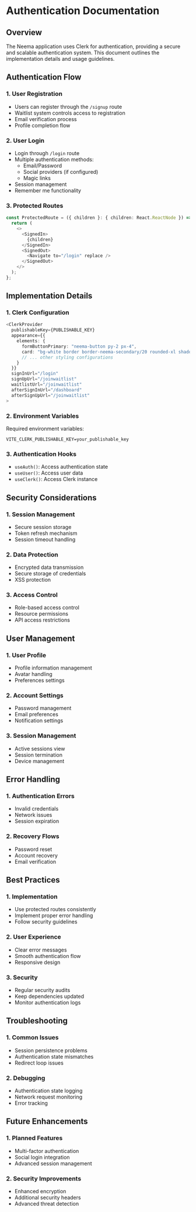 # Authentication Documentation

## Overview
The Neema application uses Clerk for authentication, providing a secure and scalable authentication system. This document outlines the implementation details and usage guidelines.

## Authentication Flow

### 1. User Registration
- Users can register through the `/signup` route
- Waitlist system controls access to registration
- Email verification process
- Profile completion flow

### 2. User Login
- Login through `/login` route
- Multiple authentication methods:
  - Email/Password
  - Social providers (if configured)
  - Magic links
- Session management
- Remember me functionality

### 3. Protected Routes
```typescript
const ProtectedRoute = ({ children }: { children: React.ReactNode }) => {
  return (
    <>
      <SignedIn>
        {children}
      </SignedIn>
      <SignedOut>
        <Navigate to="/login" replace />
      </SignedOut>
    </>
  );
};
```

## Implementation Details

### 1. Clerk Configuration
```typescript
<ClerkProvider 
  publishableKey={PUBLISHABLE_KEY}
  appearance={{
    elements: {
      formButtonPrimary: "neema-button py-2 px-4",
      card: "bg-white border border-neema-secondary/20 rounded-xl shadow-md",
      // ... other styling configurations
    }
  }}
  signInUrl="/login"
  signUpUrl="/joinwaitlist"
  waitlistUrl="/joinwaitlist"
  afterSignInUrl="/dashboard"
  afterSignUpUrl="/joinwaitlist"
>
```

### 2. Environment Variables
Required environment variables:
```env
VITE_CLERK_PUBLISHABLE_KEY=your_publishable_key
```

### 3. Authentication Hooks
- `useAuth()`: Access authentication state
- `useUser()`: Access user data
- `useClerk()`: Access Clerk instance

## Security Considerations

### 1. Session Management
- Secure session storage
- Token refresh mechanism
- Session timeout handling

### 2. Data Protection
- Encrypted data transmission
- Secure storage of credentials
- XSS protection

### 3. Access Control
- Role-based access control
- Resource permissions
- API access restrictions

## User Management

### 1. User Profile
- Profile information management
- Avatar handling
- Preferences settings

### 2. Account Settings
- Password management
- Email preferences
- Notification settings

### 3. Session Management
- Active sessions view
- Session termination
- Device management

## Error Handling

### 1. Authentication Errors
- Invalid credentials
- Network issues
- Session expiration

### 2. Recovery Flows
- Password reset
- Account recovery
- Email verification

## Best Practices

### 1. Implementation
- Use protected routes consistently
- Implement proper error handling
- Follow security guidelines

### 2. User Experience
- Clear error messages
- Smooth authentication flow
- Responsive design

### 3. Security
- Regular security audits
- Keep dependencies updated
- Monitor authentication logs

## Troubleshooting

### 1. Common Issues
- Session persistence problems
- Authentication state mismatches
- Redirect loop issues

### 2. Debugging
- Authentication state logging
- Network request monitoring
- Error tracking

## Future Enhancements

### 1. Planned Features
- Multi-factor authentication
- Social login integration
- Advanced session management

### 2. Security Improvements
- Enhanced encryption
- Additional security headers
- Advanced threat detection 